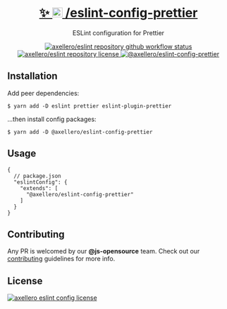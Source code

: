 <h1 align="center">
  <a target="_blank" href="https://axellero.io/en">
    ✨
    <img
      height="22.5"
      src="https://raw.githubusercontent.com/axellero/eslint/main/.github/assets/logo.png"
      alt="axellero logo"
    />
    /eslint-config-prettier
  </a>
</h1>

<p align="center">ESLint configuration for Prettier</p>

<p align="center">
  <a href="https://github.com/axellero-io/eslint/actions?query=workflow%3A%22Lint+and+Test%22">
    <img
      src="https://github.com/axellero-io/eslint/workflows/Lint%20and%20Test/badge.svg"
      alt="axellero/eslint repository github workflow status"
    />
  </a>
  <a href="https://github.com/axellero-io/eslint/blob/main/LICENSE">
    <img
      src="https://img.shields.io/github/license/axellero/eslint?label=License"
      alt="axellero/eslint repository license"
    />
  </a>
   <a href="https://www.npmjs.com/package/@axellero/eslint-config-prettier">
     <img
       src="https://img.shields.io/npm/v/@axellero/eslint-config-prettier?color=blue&logo=npm&label="
       alt="@axellero/eslint-config-prettier"
     />
   </a>
</p>

## Installation
Add peer dependencies:
```shell
$ yarn add -D eslint prettier eslint-plugin-prettier
```
...then install config packages:
```shell
$ yarn add -D @axellero/eslint-config-prettier
```

## Usage
```json5
{
  // package.json
  "eslintConfig": {
    "extends": [
      "@axellero/eslint-config-prettier"
    ]
  }
}
```

## Contributing
Any PR is welcomed by our **@js-opensource** team.
Check out our [contributing](../../CONTRIBUTING.md) guidelines for more info.

## License
[![axellero eslint config license](https://img.shields.io/github/license/axellero/eslint?label=as%20always&color=informational)](../../LICENSE)
